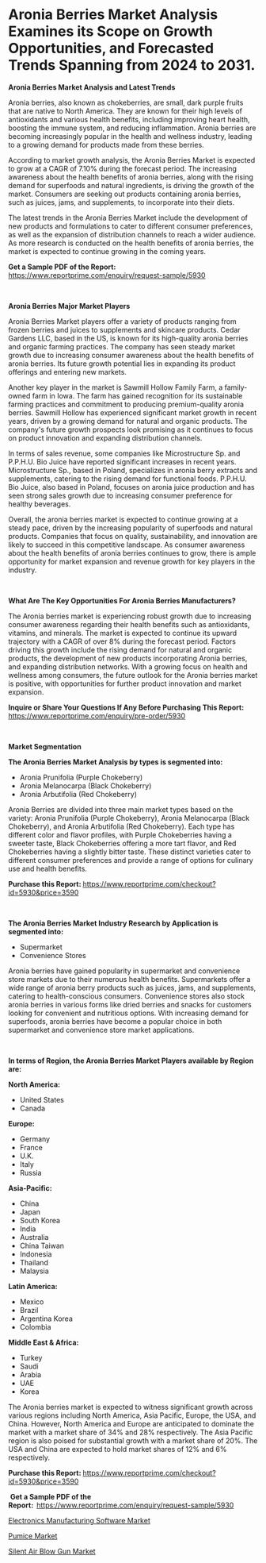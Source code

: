 <p><h1>Aronia Berries Market Analysis Examines its Scope on Growth Opportunities, and Forecasted Trends Spanning from 2024 to 2031.</h1></p><p><strong>Aronia Berries Market Analysis and Latest Trends</strong></p>
<p><p>Aronia berries, also known as chokeberries, are small, dark purple fruits that are native to North America. They are known for their high levels of antioxidants and various health benefits, including improving heart health, boosting the immune system, and reducing inflammation. Aronia berries are becoming increasingly popular in the health and wellness industry, leading to a growing demand for products made from these berries.</p><p>According to market growth analysis, the Aronia Berries Market is expected to grow at a CAGR of 7.10% during the forecast period. The increasing awareness about the health benefits of aronia berries, along with the rising demand for superfoods and natural ingredients, is driving the growth of the market. Consumers are seeking out products containing aronia berries, such as juices, jams, and supplements, to incorporate into their diets.</p><p>The latest trends in the Aronia Berries Market include the development of new products and formulations to cater to different consumer preferences, as well as the expansion of distribution channels to reach a wider audience. As more research is conducted on the health benefits of aronia berries, the market is expected to continue growing in the coming years.</p></p>
<p><strong>Get a Sample PDF of the Report:&nbsp;</strong> <a href="https://www.reportprime.com/enquiry/request-sample/5930">https://www.reportprime.com/enquiry/request-sample/5930</a></p>
<p>&nbsp;</p>
<p><strong>Aronia Berries Major Market Players</strong></p>
<p><p>Aronia Berries Market players offer a variety of products ranging from frozen berries and juices to supplements and skincare products. Cedar Gardens LLC, based in the US, is known for its high-quality aronia berries and organic farming practices. The company has seen steady market growth due to increasing consumer awareness about the health benefits of aronia berries. Its future growth potential lies in expanding its product offerings and entering new markets.</p><p>Another key player in the market is Sawmill Hollow Family Farm, a family-owned farm in Iowa. The farm has gained recognition for its sustainable farming practices and commitment to producing premium-quality aronia berries. Sawmill Hollow has experienced significant market growth in recent years, driven by a growing demand for natural and organic products. The company's future growth prospects look promising as it continues to focus on product innovation and expanding distribution channels.</p><p>In terms of sales revenue, some companies like Microstructure Sp. and P.P.H.U. Bio Juice have reported significant increases in recent years. Microstructure Sp., based in Poland, specializes in aronia berry extracts and supplements, catering to the rising demand for functional foods. P.P.H.U. Bio Juice, also based in Poland, focuses on aronia juice production and has seen strong sales growth due to increasing consumer preference for healthy beverages.</p><p>Overall, the aronia berries market is expected to continue growing at a steady pace, driven by the increasing popularity of superfoods and natural products. Companies that focus on quality, sustainability, and innovation are likely to succeed in this competitive landscape. As consumer awareness about the health benefits of aronia berries continues to grow, there is ample opportunity for market expansion and revenue growth for key players in the industry.</p></p>
<p>&nbsp;</p>
<p><strong>What Are The Key Opportunities For Aronia Berries Manufacturers?</strong></p>
<p><p>The Aronia berries market is experiencing robust growth due to increasing consumer awareness regarding their health benefits such as antioxidants, vitamins, and minerals. The market is expected to continue its upward trajectory with a CAGR of over 8% during the forecast period. Factors driving this growth include the rising demand for natural and organic products, the development of new products incorporating Aronia berries, and expanding distribution networks. With a growing focus on health and wellness among consumers, the future outlook for the Aronia berries market is positive, with opportunities for further product innovation and market expansion.</p></p>
<p><strong>Inquire or Share Your Questions If Any Before Purchasing This Report:</strong> <a href="https://www.reportprime.com/enquiry/pre-order/5930">https://www.reportprime.com/enquiry/pre-order/5930</a></p>
<p>&nbsp;</p>
<p><strong>Market Segmentation</strong></p>
<p><strong>The Aronia Berries Market Analysis by types is segmented into:</strong></p>
<p><ul><li>Aronia Prunifolia (Purple Chokeberry)</li><li>Aronia Melanocarpa (Black Chokeberry)</li><li>Aronia Arbutifolia (Red Chokeberry)</li></ul></p>
<p><p>Aronia Berries are divided into three main market types based on the variety: Aronia Prunifolia (Purple Chokeberry), Aronia Melanocarpa (Black Chokeberry), and Aronia Arbutifolia (Red Chokeberry). Each type has different color and flavor profiles, with Purple Chokeberries having a sweeter taste, Black Chokeberries offering a more tart flavor, and Red Chokeberries having a slightly bitter taste. These distinct varieties cater to different consumer preferences and provide a range of options for culinary use and health benefits.</p></p>
<p><strong>Purchase this Report:&nbsp;</strong><a href="https://www.reportprime.com/checkout?id=5930&price=3590">https://www.reportprime.com/checkout?id=5930&price=3590</a></p>
<p>&nbsp;</p>
<p><strong>The Aronia Berries Market Industry Research by Application is segmented into:</strong></p>
<p><ul><li>Supermarket</li><li>Convenience Stores</li></ul></p>
<p><p>Aronia berries have gained popularity in supermarket and convenience store markets due to their numerous health benefits. Supermarkets offer a wide range of aronia berry products such as juices, jams, and supplements, catering to health-conscious consumers. Convenience stores also stock aronia berries in various forms like dried berries and snacks for customers looking for convenient and nutritious options. With increasing demand for superfoods, aronia berries have become a popular choice in both supermarket and convenience store market applications.</p></p>
<p>&nbsp;</p>
<p><strong>In terms of Region, the Aronia Berries Market Players available by Region are:</strong></p>
<p>
    <p> <strong> North America: </strong>
        <ul>
            <li>United States</li>
            <li>Canada</li>
        </ul>
        </p> 
    <p> <strong> Europe: </strong>
        <ul>
            <li>Germany</li>
            <li>France</li>
            <li>U.K.</li>
            <li>Italy</li>
            <li>Russia</li>
        </ul>
        </p> 
    <p> <strong> Asia-Pacific: </strong>
        <ul>
            <li>China</li>
            <li>Japan</li>
            <li>South Korea</li>
            <li>India</li>
            <li>Australia</li>
            <li>China Taiwan</li>
            <li>Indonesia</li>
            <li>Thailand</li>
            <li>Malaysia</li>
        </ul>
        </p> 
    <p> <strong> Latin America: </strong>
        <ul>
            <li>Mexico</li>
            <li>Brazil</li>
            <li>Argentina Korea</li>
            <li>Colombia</li>
        </ul>
        </p> 
    <p> <strong> Middle East & Africa: </strong>
        <ul>
            <li>Turkey</li>
            <li>Saudi</li>
            <li>Arabia</li>
            <li>UAE</li>
            <li>Korea</li>
        </ul>
    </p>
    </p>
<p><p>The Aronia berries market is expected to witness significant growth across various regions including North America, Asia Pacific, Europe, the USA, and China. However, North America and Europe are anticipated to dominate the market with a market share of 34% and 28% respectively. The Asia Pacific region is also poised for substantial growth with a market share of 20%. The USA and China are expected to hold market shares of 12% and 6% respectively.</p></p>
<p><strong>Purchase this Report: </strong><a href="https://www.reportprime.com/checkout?id=5930&price=3590">https://www.reportprime.com/checkout?id=5930&price=3590</a></p>
<p>&nbsp;<strong>Get a Sample PDF of the Report:&nbsp;&nbsp;</strong><a href="https://www.reportprime.com/enquiry/request-sample/5930">https://www.reportprime.com/enquiry/request-sample/5930</a></p>
<p><strong></strong></p>
<p><p><a href="https://www.linkedin.com/pulse/electronics-manufacturing-software-market-research-kd8te?trackingId=A1UiIL9XzWH4F2lSgZZhpw%3D%3D">Electronics Manufacturing Software Market</a></p><p><a href="https://www.linkedin.com/pulse/pumice-market-size-focuses-dynamics-in-depth-analysis-iu5me?trackingId=4fch2B%2FQJY8TN%2BR3hePiNw%3D%3D">Pumice Market</a></p><p><a href="https://www.linkedin.com/pulse/silent-air-blow-gun-market-dynamics-2024-2031-also-gdtge?trackingId=KsNSJlvu9wD%2FGIFY6Qyhcg%3D%3D">Silent Air Blow Gun Market</a></p></p>
